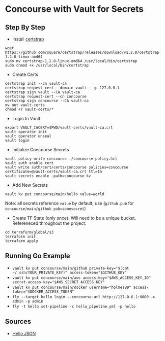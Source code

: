 # Concourse with Vault for Secrets

## Step By Step

- Install [certstrap](https://github.com/square/certstrap)

```
wget https://github.com/square/certstrap/releases/download/v1.2.0/certstrap-1.2.0-linux-amd64
sudo mv certstrap-1.2.0-linux-amd64 /usr/local/bin/certstrap
sudo chmod +x /usr/local/bin/certstrap
```

- Create Certs

```
certstrap init --cn vault-ca
certstrap request-cert --domain vault --ip 127.0.0.1
certstrap sign vault --CA vault-ca
certstrap request-cert --cn concourse
certstrap sign concourse --CA vault-ca
mv out vault-certs
chmod +r vault-certs/*
```

- Login to Vault

```
export VAULT_CACERT=$PWD/vault-certs/vault-ca.crt
vault operator init
vault operator unseal
vault login
```

- Initialize Concourse Secrets

```
vault policy write concourse ./concourse-policy.hcl
vault auth enable cert
vault write auth/cert/certs/concourse policies=concourse certificate=@vault-certs/vault-ca.crt ttl=1h
vault secrets enable -path=concourse kv
```

- Add New Secrets
```
vault kv put concourse/main/hello value=world
```

Note: all secrets reference `value` by default, use (`github.pub` for `concourse/main/github pub=somesecret`)

- Create TF State (only once). Will need to be a unique bucket. Refereneced throughout the project.
```
cd terraform/global/s3
terraform init
terraform apply
```

## Running Go Example

- `vault kv put concourse/main/github private-key="$(cat ~/.ssh/YOUR_PRIVATE_KEY)" access-token="$GITHUB_KEY"`
- `vault kv put concourse/main/aws access-key="$AWS_ACCESS_KEY_ID" secret-access-key="$AWS_SECRET_ACCESS_KEY"`
- `vault kv put concourse/main/docker username="holmes89" access-token="$DOCKER_ACCESS_TOKEN"`
- `fly --target hello login --concourse-url http://127.0.0.1:8080 -u admin -p admin`
- `fly -t hello set-pipeline -c hello_pipeline.yml -p hello`


## Sources
- [Hello JSON](https://github.com/novellac/multilanguage-hello-json)
